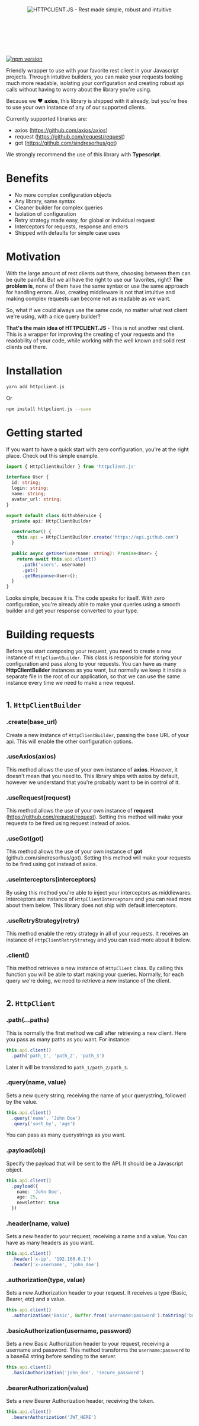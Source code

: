 <div align="center">
  <br />
  <br />
  <br />
  <br />
  <br />
  <br />
  <br />
  <img src="./docs/logo.png" alt="HTTPCLIENT.JS - Rest made simple, robust and intuitive" />
  <br />
  <br />
  <br />
  <br />
  <br />
  <br />
  <br />
</div>


[![npm version](https://badge.fury.io/js/httpclient.js.svg)](https://badge.fury.io/js/httpclient.js)

Friendly wrapper to use with your favorite rest client in your Javascript projects. Through intuitive builders, you can make your requests looking much more readable, isolating your configuration and creating robust api calls without having to worry about the library you're using. 

Because we :heart: __axios__, this library is shipped with it already, but you're free to use your own instance of any of our supported clients.

Currently supported libraries are:
- axios (https://github.com/axios/axios)
- request (https://github.com/request/request)
- got (https://github.com/sindresorhus/got)

We strongly recommend the use of this library with __Typescript__.

# Benefits 

- No more complex configuration objects
- Any library, same syntax
- Cleaner builder for complex queries
- Isolation of configuration
- Retry strategy made easy, for global or individual request
- Interceptors for requests, response and errors
- Shipped with defaults for simple case uses

# Motivation

With the large amount of rest clients out there, choosing between them can be quite painful. But we all have the right to use our favorites, right? __The problem is__, none of them have the same syntax or use the same approach for handling errors. Also, creating middleware is not that intuitive and making complex requests can become not as readable as we want. 

So, what if we could always use the same code, no matter what rest client we're using, with a nice query builder? 

__That's the main idea of HTTPCLIENT.JS__ - This is not another rest client. This is a wrapper for improving the creating of your requests and the readability of your code, while working with the well known and solid rest clients out there.

# Installation

```bash
yarn add httpclient.js
```

Or

```bash
npm install httpclient.js --save
```

# Getting started

If you want to have a quick start with zero configuration, you're at the right place. Check out this simple example.

```ts
import { HttpClientBuilder } from 'httpclient.js'

interface User {
  id: string;
  login: string;
  name: string;
  avatar_url: string;
}

export default class GithubService {
  private api: HttpClientBuilder

  constructor() {
    this.api = HttpClientBuilder.create('https://api.github.com')
  }

  public async getUser(username: string): Promise<User> {
    return await this.api.client()
      .path('users', username)
      .get()
      .getResponse<User>();
  }
}
```

Looks simple, because it is. The code speaks for itself. With zero configuration, you're already able to make your queries using a smooth builder and get your response converted to your type. 

# Building requests

Before you start composing your request, you need to create a new instance of `HttpClientBuilder`. This class is responsible for storing your configuration and pass along to your requests. You can have as many __HttpClientBuilder__ instances as you want, but normally we keep it inside a separate file in the root of our application, so that we can use the same instance every time we need to make a new request.

# 

## 1. `HttpClientBuilder`

### __.create(base_url)__

Create a new instance of `HttpClientBuilder`, passing the base URL of your api. This will enable the other configuration options. 

### __.useAxios(axios)__

This method allows the use of your own instance of __axios__. However, it doesn't mean that you need to. This library ships with axios by default, however we understand that you're probably want to be in control of it.

### __.useRequest(request)__

This method allows the use of your own instance of __request__ (https://github.com/request/request). Setting this method will make your requests to be fired using request instead of axios.

### __.useGot(got)__

This method allows the use of your own instance of __got__ (github.com/sindresorhus/got). Setting this method will make your requests to be fired using got instead of axios.

### __.useInterceptors(interceptors)__

By using this method you're able to inject your interceptors as middlewares. Interceptors are instance of `HttpClientInterceptors` and you can read more about them below. This library does not ship with default interceptors.

### __.useRetryStrategy(retry)__

This method enable the retry strategy in all of your requests. It receives an instance of `HttpClientRetryStrategy` and you can read more about it below. 

### __.client()__

This method retrieves a new instance of `HttpClient` class. By calling this function you will be able to start making your queries. Normally, for each query we're doing, we need to retrieve a new instance of the client. 

#

## 2. `HttpClient`

### __.path(...paths)__

This is normally the first method we call after retrieving a new client. Here you pass as many paths as you want. For instance: 

```ts
this.api.client()
  .path('path_1', 'path_2', 'path_3')
```

Later it will be translated to `path_1/path_2/path_3`.

### __.query(name, value)__

Sets a new query string, receiving the name of your querystring, followed by the value. 

```ts
this.api.client()
  .query('name', 'John Doe')
  .query('sort_by', 'age')
```

You can pass as many querystrings as you want.

### __.payload(obj)__

Specify the payload that will be sent to the API. It should be a Javascript object. 

```ts
this.api.client()
  .payload({
    name: 'John Doe',
    age: 25,
    newsletter: true
  })
```

### __.header(name, value)__

Sets a new header to your request, receiving a name and a value. You can have as many headers as you want.

```ts
this.api.client()
  .header('x-ip', '192.168.0.1')
  .header('x-username', 'john_doe')
```

### __.authorization(type, value)__

Sets a new Authorization header to your request. It receives a type (Basic, Bearer, etc) and a value.

```ts
this.api.client()
  .authorization('Basic', Buffer.from('username:password').toString('base64'))
```

### __.basicAuthorization(username, password)__

Sets a new Basic Authorization header to your request, receiving a username and password. This method transforms the `username:password` to a base64 string before sending to the server.

```ts
this.api.client()
  .basicAuthorization('john_doe', 'secure_password')
```

### __.bearerAuthorization(value)__

Sets a new Bearer Authorization header, receiving the token.

```ts
this.api.client()
  .bearerAuthorization('JWT_HERE')
```

### __.retry(max_attempts, interval_in_ms)__

Using this method you're enabling retry strategy for this request only. If you already set a retry strategy before using `HttpClientRetryStrategy`, it will override it.

The first parameter tells how many times we want to retry. The second parameter tells the interval between retries in milliseconds.

```ts
this.api.client()
  .retry(3, 1000)
```

### __.retryOnHttpStatusCodes(...codes)__

Enables retry strategy for this request only, manually passing the HTTP status codes that it should retry in case of failure. 

```ts
this.api.client()
  .retryOnHttpStatusCodes(500, 501, 502, 503)
```

### __.retryWhen(status_code => {})__

Similar to `.retryOnHttpStatusCodes`, but with `.retryWhen` you can pass a function which receives the status code and determine if we need to retry or not. 

```ts
this.api.client()
  .retryWhen(statusCode => statusCode >= 500 || statusCode !== 401)
```

### __.get()__

Sets HTTP GET to the request.

### __.post()__

Sets HTTP POST to the request.

### __.put()__

Sets HTTP PUT to the request.

### __.patch()__

Sets HTTP PATCH to the request.

### __.delete()__

Sets HTTP DELETE to the request.

### __.getResponse()__

This is the last method enabled in the builder. Once you call it, your request will be fired and the magic will start to happen. 

If you're using Typescript, you can specify your return type using `.getResponse<YourType>()`.

# Interceptors

Interceptors are used like middlewares between the steps of the request. setting up interceptors is made by using `HttpClientInterceptors` class. This class has its own builder, making it possible to set up interceptors in a way as natural as making requests.

## They are mostly useful when:
- You want to inject a header or any default setting before firing the request.
- You have a default response wrapper returning from your APIs and you want to grab a property from that.
- You want to change your response before returning to the method.
- You want to grab an error and do something about it.
- You simply want to log or track your requests

#

## 3. `HttpClientInterceptors`

### __.create()__

Retrieves a new instance of `HttpClientInterceptors`.

### __.useRequestInterceptor((http_client) => {})__

This interceptor is called right before firing the request. This is your last opportunity to change something in your request. It receives the current `HttpClient` as a parameter.

```ts
HttpClientInterceptors.create()
  .useRequestInterceptor((client: HttpClient) => {
    client.header('role', 'read_only')
  })
```

### __.useResponseInterceptor((response_body, original_client_response) => {})__

This interceptor is called after receiving a successful response from the API. It receives the response body and optionally the full original response from the configured client. Any changes you make on it, will be applied before returning to your method. 

If you're using this interceptor with Typescript, you can provide your response type by calling `.useResponseInterceptor<YourResponseType>((response: YourResponseType) => {})`.

So let's suppose we have a default API response wrapper with the following structure:

```ts
interface ApiResponse<T> {
  return: T;
  error: string;
  success: boolean;
}
```

With the response interceptor you could easily grab your response like this.

```ts
HttpClientInterceptors.create()
  .useResponseInterceptor<ApiResponse<any>>(response => response.return)
```

### __.useErrorInterceptor((error) => {})__

This method receives as a parameter the full error from your chosen client. 
If you're using it with Typescript, you can specify the error type according to your rest client, by calling `.useErrorInterceptor<AxiosError>((error: AxiosError) => {})`. Since we use __axios__, by default an instance of __AxiosError__ is passed. 

__Important:__ If you return something from this method, we're also going to consider the error as resolved. It means that we're already catching the error for you. But instead, if you don't return anything from it, we will execute the method and throw the original exception.

For instance, the code below would not throw an Error when the status code is `404`. For the other status codes it would just log the problem and throw the original error. 

```ts
HttpClientInterceptors.create()
  .useErrorInterceptor<AxiosError>((error: AxiosError) => {
    Logger.log('Something wrong happened!', error.message)

    if (error.response.status === 404) {
      return { redirect_to: '/Home' }
    }
  })
```

## __Full usage example__

```ts
import { HttpClientInterceptors, HttpClientBuilder } from 'httpclient.js'

const interceptors = HttpClientInterceptors.create()
  .useRequestInterceptor(client => client.header('x-role', 'admin'))
  .useResponseInterceptor<ApiResponse<any>>(response => response.return)
  .useErrorInterceptor<AxiosError>(err => Logger.error(err.message))

const builder = HttpClientBuilder.create()
  .useInterceptors(interceptors)

export default builder
```

# Retry Strategy

When working with APIs, having resilience in your requests is really important. We don't always know when an endpoint is over its limits or down, but we still rely on that information. There are many resilience concepts, and a common one is the __retry strategy__, and you can set up your own retry strategy by using `HttpClientRetryStrategy` class. 

#

## 4. `HttpClientRetryStrategy`

### __.create()__

Retrieves a new instance of `HttpClientRetryStrategy` class.

### __.attempt(max_attempts)__

Sets the maximum number of attempts that you want to retry the request before returning an error. __The default value is 3__.

### __.interval(interval_in_ms)__

Sets the interval between your requests in milliseconds.

If you're using exponential rule (enabled by default), the interval will be the result of: __2 ^ current_attempt * interval__. For instance, let's suppose you set up your retry rule for a max number of 3 attempts with 1000 ms, the wait would be:

- (2 ^ 1) * 1000 = 2000 ms = 2 seconds
- (2 ^ 2) * 1000 = 4000 ms = 4 seconds
- (2 ^ 3) * 1000 = 8000 ms = 8 seconds

In case of a non-exponential rule, the interval will be equally respected between all attempts.

### __.forHttpStatusCodes(...codes)__

Sets the HTTP status code that you want to consider retrying. 

```ts
HttpClientRetryStrategy.create()
  .forHttpStatusCodes(500, 503, 504)
```

### __.shouldRetryWhen((status_code) => {})__

Similar to `.forHttpStatusCodes()`, but instead of passing all the status codes manually, you provide a validation function that returns a boolean. In case of `true`, it will retry. 

```ts
HttpClientRetryStrategy.create()
  .shouldRetryWhen(statusCode => statusCode >= 500 || statusCode === 404)
```

### __.useExponentialStrategy(true|false)__

Indicates if it should use the exponential rule for the next attempts. __Default: true__.

```ts
HttpClientRetryStrategy.create()
  .useExponentialStrategy(false)
```

# Try out yourself

This library makes possible the separation between configuration and requests, but each case is a different case and only you know the best way to use it within your scenario. 

However, the code below is a full example of how you can use this library.

## config/api.js

```ts
import { 
  HttpClientBuilder, 
  HttpClientInterceptors, 
  HttpClientRetryStrategy 
} from 'httpclient.js'

// Setting up interceptors
const interceptors = HttpClientInterceptors.create()
  .useResponseInterceptor<ApiResponse<any>>((response: ApiWrapper<any>) => response.return)
  .useErrorInterceptor(err => console.log(err.message))

// Setting up the retry strategy
const retry = HttpClientRetryStrategy.create()
  .shouldRetryWhen((statusCode: number) => statusCode >= 500 || statusCode === 404)
  .attempt(3)
  .interval(1000)
  .useExponentialSrategy();

// Creating the builder
const builder = HttpClientBuilder.create('https://api.github.com')
  .useInterceptors(interceptors)
  .useRetryStrategy(retry);

export default builder;
```

## services/user.ts

```typescript
import api from '../config/api';

export interface User {
  id: string;
  login: string;
  name: string;
  avatar_url: string;
}

export default class UserService {
  async function getUser(username: string): Promise<User> {
    return await api.client()
      .path('users', username)
      .get()
      .getResponse<User>();
  }
}
```

# Contribute

If you like this library and idea, you can help us implementing new features and finding bugs (or at least give us a star). Feel free to send a PR and open new issues. 

Special thanks to __@wesleyegberto__ who created a version of this library for .NET Core.

Github: https://github.com/wesleyegberto

Library: https://github.com/wesleyegberto/csharp-rest-client

## Cheers!




